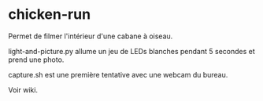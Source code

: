 # chicken-run

Permet de filmer l'intérieur d'une cabane à oiseau.

light-and-picture.py allume un jeu de LEDs blanches pendant 5 secondes et prend une photo.

capture.sh est une première tentative avec une webcam du bureau.

Voir wiki.

